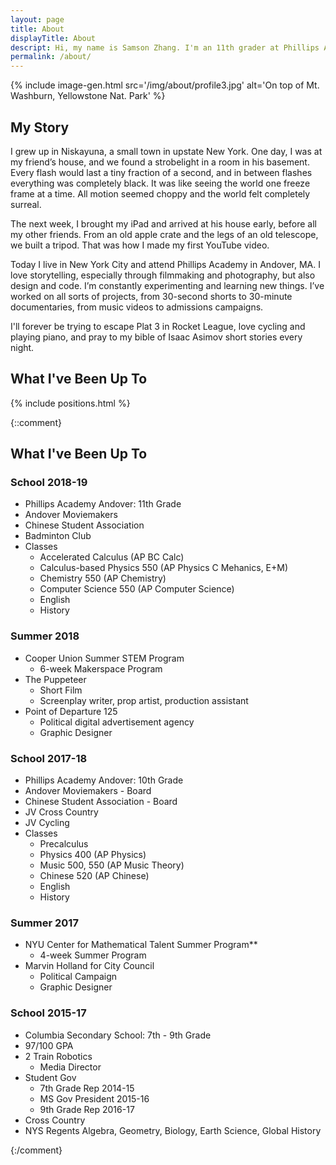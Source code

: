```yaml
---
layout: page
title: About
displayTitle: About
descript: Hi, my name is Samson Zhang. I'm an 11th grader at Phillips Academy. I love filmmaking, photography, design, and code, among other things.
permalink: /about/
---
```


{% include image-gen.html src='/img/about/profile3.jpg' alt='On top of Mt. Washburn, Yellowstone Nat. Park' %}

## My Story

I grew up in Niskayuna, a small town in upstate New York. One day, I was at my friend’s house, and we found a strobelight in a room in his basement. Every flash would last a tiny fraction of a second, and in between flashes everything was completely black. It was like seeing the world one freeze frame at a time. All motion seemed choppy and the world felt completely surreal.

The next week, I brought my iPad and arrived at his house early, before all my other friends. From an old apple crate and the legs of an old telescope, we built a tripod. That was how I made my first YouTube video.

Today I live in New York City and attend Phillips Academy in Andover, MA. I love storytelling, especially through filmmaking and photography, but also design and code. I’m constantly experimenting and learning new things. I’ve worked on all sorts of projects, from 30-second shorts to 30-minute documentaries, from music videos to admissions campaigns.

I'll forever be trying to escape Plat 3 in Rocket League, love cycling and playing piano, and pray to my bible of Isaac Asimov short stories every night.

## What I've Been Up To

{% include positions.html %}

{::comment}

## What I've Been Up To

### School 2018-19
- Phillips Academy Andover: 11th Grade
- Andover Moviemakers
- Chinese Student Association
- Badminton Club
- Classes
  - Accelerated Calculus (AP BC Calc)
  - Calculus-based Physics 550 (AP Physics C Mehanics, E+M)
  - Chemistry 550 (AP Chemistry)
  - Computer Science 550 (AP Computer Science)
  - English
  - History

### Summer 2018
- Cooper Union Summer STEM Program
  - 6-week Makerspace Program
- The Puppeteer
  - Short Film
  - Screenplay writer, prop artist, production assistant
- Point of Departure 125
  - Political digital advertisement agency
  - Graphic Designer

### School 2017-18
- Phillips Academy Andover: 10th Grade
- Andover Moviemakers - Board
- Chinese Student Association - Board
- JV Cross Country
- JV Cycling
- Classes
  - Precalculus
  - Physics 400 (AP Physics)
  - Music 500, 550 (AP Music Theory)
  - Chinese 520 (AP Chinese)
  - English
  - History

### Summer 2017
- NYU Center for Mathematical Talent Summer Program**
  - 4-week Summer Program
- Marvin Holland for City Council
  - Political Campaign
  - Graphic Designer

### School 2015-17
- Columbia Secondary School: 7th - 9th Grade
- 97/100 GPA
- 2 Train Robotics
  - Media Director
- Student Gov
  - 7th Grade Rep 2014-15
  - MS Gov President 2015-16
  - 9th Grade Rep 2016-17
- Cross Country
- NYS Regents Algebra, Geometry, Biology, Earth Science, Global History

{:/comment}
